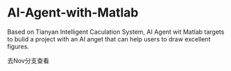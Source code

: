 # AI-Agent-with-Matlab
Based on Tianyan Intelligent Caculation System, AI Agent wit Matlab targets to bulid a project with an AI anget that can help users to draw excellent figures.

去Nov分支查看
